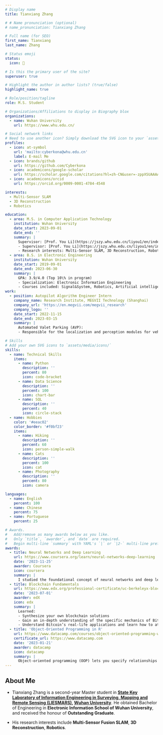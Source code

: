 ```yaml
---
# Display name
title: Tianxiang Zhang

# # Name pronunciation (optional)
# name_pronunciation: Tianxiang Zhang

# Full name (for SEO)
first_name: Tianxiang
last_name: Zhang

# Status emoji
status:
  icon: 🦝

# Is this the primary user of the site?
superuser: true

# Highlight the author in author lists? (true/false)
highlight_name: true

# Role/position/tagline
role: M.S. Student

# Organizations/Affiliations to display in Biography blox
organizations:
  - name: Wuhan University
    url: https://www.whu.edu.cn/

# Social network links
# Need to use another icon? Simply download the SVG icon to your `assets/media/icons/` folder.
profiles:
  - icon: at-symbol
    url: 'mailto:cyberkona@whu.edu.cn'
    label: E-mail Me
  - icon: brands/github
    url: https://github.com/Cyberkona
  - icon: academicons/google-scholar
    url: https://scholar.google.com/citations?hl=zh-CN&user=-zppXSUAAAAJ
  - icon: academicons/orcid
    url: https://orcid.org/0009-0001-4784-4548

interests:
  - Multi-Sensor SLAM
  - 3D Reconstruction
  - Robotics

education:
  - area: M.S. in Computer Application Technology
    institution: Wuhan University
    date_start: 2023-09-01
    date_end: ''
    summary: |
      Supervisor: [Prof. You Li](https://jszy.whu.edu.cn/liyou1/en/index.htm)
      - Supervisor: [Prof. You Li](https://jszy.whu.edu.cn/liyou1/en/index.htm)
      - Research interests: Multi-Sensor SLAM, 3D Reconstruction, Robotics
  - area: B.S. in Electronic Engineering
    institution: Wuhan University
    date_start: 2019-09-01
    date_end: 2023-06-30
    summary: |
      GPA: 3.9/4.0 (Top 10\% in program)
      - Specialization: Electronic Information Engineering
      - Courses included: Signal&System, Robotics, Artificial intelligence, Embedded System, Image Analysis, Signal processing, etc.
work:
  - position: Autopilot Algorithm Engineer Intern
    company_name: Research Institute, MEGVII Technology (Shanghai)
    company_url: 'https://en.megvii.com/megvii_research'
    company_logo: ''
    date_start: 2022-11-15
    date_end: 2023-03-15
    summary: |
      Automated Valet Parking (AVP):
      - Responsible for the localization and perception modules for vehicles in AVP scenarios. Fusing fisheye cameras, wheel odometry and IMU to enable real-time, high-precision positioning for safe AVP.

# Skills
# Add your own SVG icons to `assets/media/icons/`
skills:
  - name: Technical Skills
    items:
      - name: Python
        description: ''
        percent: 80
        icon: code-bracket
      - name: Data Science
        description: ''
        percent: 100
        icon: chart-bar
      - name: SQL
        description: ''
        percent: 40
        icon: circle-stack
  - name: Hobbies
    color: '#eeac02'
    color_border: '#f0bf23'
    items:
      - name: Hiking
        description: ''
        percent: 60
        icon: person-simple-walk
      - name: Cats
        description: ''
        percent: 100
        icon: cat
      - name: Photography
        description: ''
        percent: 80
        icon: camera

languages:
  - name: English
    percent: 100
  - name: Chinese
    percent: 75
  - name: Portuguese
    percent: 25

# Awards.
#   Add/remove as many awards below as you like.
#   Only `title`, `awarder`, and `date` are required.
#   Begin multi-line `summary` with YAML's `|` or `|2-` multi-line prefix and indent 2 spaces below.
awards:
  - title: Neural Networks and Deep Learning
    url: https://www.coursera.org/learn/neural-networks-deep-learning
    date: '2023-11-25'
    awarder: Coursera
    icon: coursera
    summary: |
      I studied the foundational concept of neural networks and deep learning. By the end, I was familiar with the significant technological trends driving the rise of deep learning; build, train, and apply fully connected deep neural networks; implement efficient (vectorized) neural networks; identify key parameters in a neural network’s architecture; and apply deep learning to your own applications.
  - title: Blockchain Fundamentals
    url: https://www.edx.org/professional-certificate/uc-berkeleyx-blockchain-fundamentals
    date: '2023-07-01'
    awarder: edX
    icon: edx
    summary: |
      Learned:
      - Synthesize your own blockchain solutions
      - Gain an in-depth understanding of the specific mechanics of Bitcoin
      - Understand Bitcoin’s real-life applications and learn how to attack and destroy Bitcoin, Ethereum, smart contracts and Dapps, and alternatives to Bitcoin’s Proof-of-Work consensus algorithm
  - title: 'Object-Oriented Programming in R'
    url: https://www.datacamp.com/courses/object-oriented-programming-with-s3-and-r6-in-r
    certificate_url: https://www.datacamp.com
    date: '2023-01-21'
    awarder: datacamp
    icon: datacamp
    summary: |
      Object-oriented programming (OOP) lets you specify relationships between functions and the objects that they can act on, helping you manage complexity in your code. This is an intermediate level course, providing an introduction to OOP, using the S3 and R6 systems. S3 is a great day-to-day R programming tool that simplifies some of the functions that you write. R6 is especially useful for industry-specific analyses, working with web APIs, and building GUIs.
---
```


## About Me

- Tianxiang Zhang is a second-year Master student in **[State Key Laboratory of Information Engineering in Surveying, Mapping and Remote Sensing (LIESMARS)](https://liesmars.whu.edu.cn/), [Wuhan University](https://www.whu.edu.cn/)**. He obtained Bachelor of Engineering in **Electronic Information School of Wuhan University**, and received the honour of **Outstanding Graduate**.

- His research interests include **Multi-Sensor Fusion SLAM**, **3D Reconstruction**, **Robotics**.
